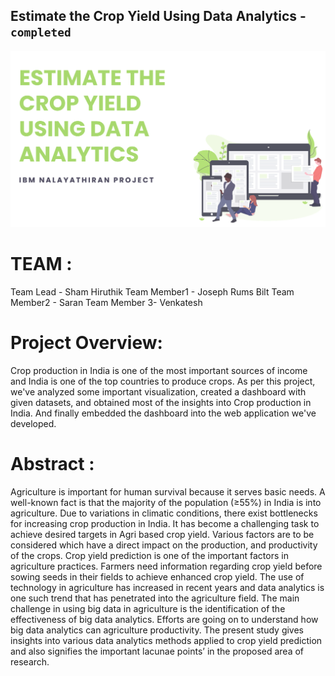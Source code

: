 ## Estimate the Crop Yield Using Data Analytics - `completed`


![alt1](./Final%20Deliverables/Demo%20Screenshots%20and%20Video%20link/1.png)

# TEAM :
Team Lead - Sham Hiruthik
Team Member1 - Joseph Rums Bilt
Team Member2 - Saran
Team Member 3- Venkatesh

# Project Overview:

Crop production in India is one of the most important sources of income and India is one of the top countries to produce crops. As per this project, we've analyzed some important visualization, created a dashboard with given datasets, and obtained most of the insights into Crop production in India. And finally embedded the dashboard into the web application we've developed.

# Abstract :

Agriculture is important for human survival because it serves basic needs. A well-known fact is that the majority of the population (≥55%) in India is into agriculture. Due to variations in climatic conditions, there exist bottlenecks for increasing crop production in India. It has become a challenging task to achieve desired targets in Agri based crop yield. Various factors are to be considered which have a direct impact on the production, and productivity of the crops. Crop yield prediction is one of the important factors in agriculture practices. Farmers need information regarding crop yield before sowing seeds in their fields to achieve enhanced crop yield. The use of technology in agriculture has increased in recent years and data analytics is one such trend that has penetrated into the agriculture field. The main challenge in using big data in agriculture is the identification of the effectiveness of big data analytics. Efforts are going on to understand how big data analytics can agriculture productivity. The present study gives insights into various data analytics methods applied to crop yield prediction and also signifies the important lacunae points’ in the proposed area of research.
